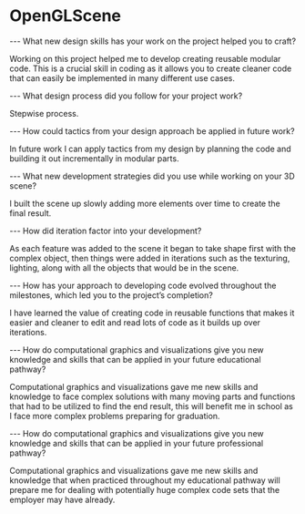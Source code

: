 # OpenGLScene


--- What new design skills has your work on the project helped you to craft?


Working on this project helped me to develop creating reusable modular code. This is a crucial skill in coding as it allows you to create cleaner code that can easily be implemented in many different use cases.


--- What design process did you follow for your project work?


Stepwise process.


--- How could tactics from your design approach be applied in future work?


In future work I can apply tactics from my design by planning the code and building it out incrementally in modular parts.


--- What new development strategies did you use while working on your 3D scene?


I built the scene up slowly adding more elements over time to create the final result.


--- How did iteration factor into your development?


As each feature was added to the scene it began to take shape first with the complex object, then things were added in iterations such as the texturing, lighting, along with all the objects that would be in the scene.


--- How has your approach to developing code evolved throughout the milestones, which led you to the project’s completion?


I have learned the value of creating code in reusable functions that makes it easier and cleaner to edit and read lots of code as it builds up over iterations.



--- How do computational graphics and visualizations give you new knowledge and skills that can be applied in your future educational pathway?


Computational graphics and visualizations gave me new skills and knowledge to face complex solutions with many moving parts and functions that had to be utilized to find the end result, this will benefit me in school as I face more complex problems preparing for graduation.


--- How do computational graphics and visualizations give you new knowledge and skills that can be applied in your future professional pathway?


Computational graphics and visualizations gave me new skills and knowledge that when practiced throughout my educational pathway will prepare me for dealing with potentially huge complex code sets that the employer may have already.
